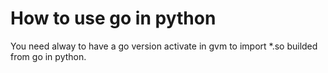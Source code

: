# How to use go in python

You need alway to have a go version activate in gvm to import *.so builded from go in python.
